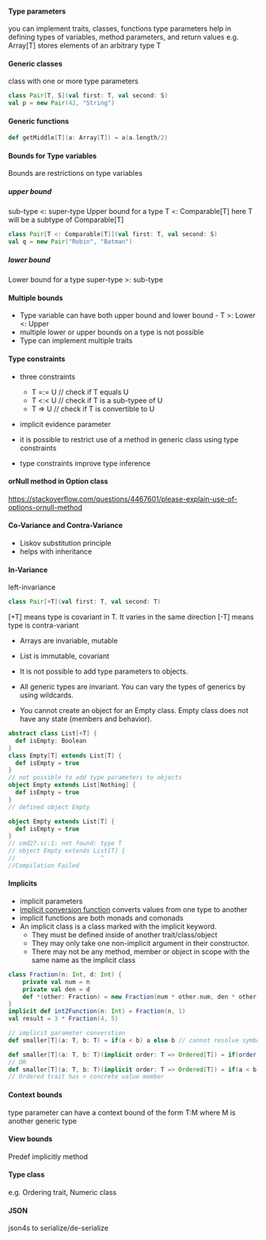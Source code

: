 #### Type parameters
you can implement traits, classes, functions
type parameters help in defining types of variables, method parameters, and return values
e.g. Array[T] stores elements of an arbitrary type T

#### Generic classes
class with one or more type parameters

```scala
class Pair[T, S](val first: T, val second: S)
val p = new Pair(42, "String")
```

#### Generic functions
```scala
def getMiddle[T](a: Array[T]) = a(a.length/2)
```

#### Bounds for Type variables
Bounds are restrictions on type variables

##### upper bound
sub-type <: super-type
Upper bound for a type T <: Comparable[T] here T will be a subtype of Comparable[T]

```scala
class Pair[T <: Comparable[T]](val first: T, val second: S)
val q = new Pair("Robin", "Batman")
```

##### lower bound

Lower bound for a type super-type >: sub-type

#### Multiple bounds

- Type variable can have both upper bound and lower bound - T >: Lower <: Upper
- multiple lower or upper bounds on a type is not possible
- Type can implement multiple traits

#### Type constraints

- three constraints
    - T =:= U // check if T equals U
    - T <:< U // check if T is a sub-typee of U
    - T => U // check if T is convertible to U
    
- implicit evidence parameter

- it is possible to restrict use of a method in generic class using type constraints
- type constraints improve type inference

#### orNull method in Option class
https://stackoverflow.com/questions/4467601/please-explain-use-of-options-ornull-method

#### Co-Variance and Contra-Variance

- Liskov substitution principle
- helps with inheritance

#### In-Variance
left-invariance

```scala
class Pair[+T](val first: T, val second: T)
```
[+T] means type is covariant in T. It varies in the same direction
[-T] means type is contra-variant

- Arrays are invariable, mutable
- List is immutable, covariant
- It is not possible to add type parameters to objects.
- All generic types are invariant. You can vary the types of generics by using wildcards.

- You cannot create an object for an Empty class. Empty class does not have any state (members and behavior).

```scala
abstract class List[+T] {
  def isEmpty: Boolean
}
class Empty[T] extends List[T] {
  def isEmpty = true
}
// not possible to add type parameters to objects
object Empty extends List[Nothing] {
  def isEmpty = true 
}
// defined object Empty

object Empty extends List[T] {
  def isEmpty = true
} 
// cmd27.sc:1: not found: type T
// object Empty extends List[T] {
//                        ^
//Compilation Failed
```

#### Implicits
- implicit parameters
- [implicit conversion function](https://www.scala-lang.org/blog/2016/12/07/implicit-function-types.html) converts values from one type to another
- implicit functions are both monads and comonads
- An implicit class is a class marked with the implicit keyword.
    - They must be defined inside of another trait/class/object
    - They may only take one non-implicit argument in their constructor.
    - There may not be any method, member or object in scope with the same name as the implicit class

```scala
class Fraction(n: Int, d: Int) {
    private val num = n
    private val den = d
    def *(other: Fraction) = new Fraction(num * other.num, den * other.den)
}
implicit def int2Function(n: Int) = Fraction(n, 1)
val result = 3 * Fraction(4, 5)

// implicit parameter converstion
def smaller[T](a: T, b: T) = if(a < b) a else b // cannot resolve symbol <

def smaller[T](a: T, b: T)(implicit order: T => Ordered[T]) = if(order(a) < b) a else b
// OR
def smaller[T](a: T, b: T)(implicit order: T => Ordered[T]) = if(a < b) a else b
// Ordered trait has < concrete value member
```

#### Context bounds
type parameter can have a context bound of the form T:M where M is another generic type

#### View bounds

Predef implicitly method

#### Type class
e.g. Ordering trait, Numeric class

#### JSON

json4s to serialize/de-serialize
